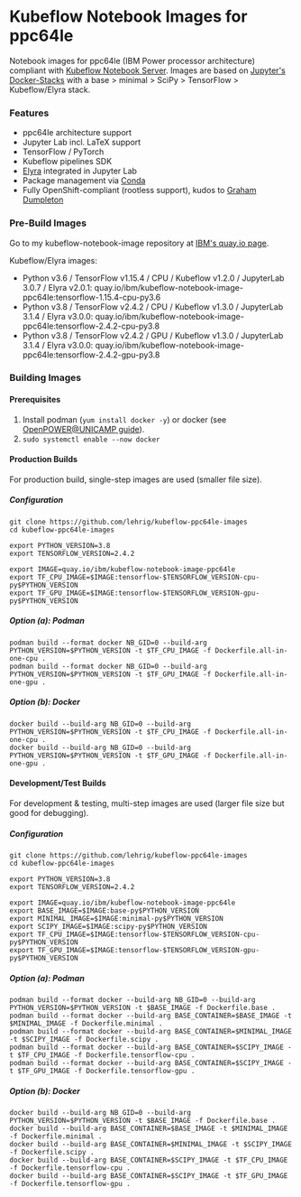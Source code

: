 # Kubeflow Notebook Images for ppc64le

Notebook images for ppc64le (IBM Power processor architecture) compliant with [Kubeflow Notebook Server](https://www.kubeflow.org/docs/notebooks/).
Images are based on [Jupyter's Docker-Stacks](https://github.com/jupyter/docker-stacks) with a base > minimal > SciPy > TensorFlow > Kubeflow/Elyra stack.

### Features
- ppc64le architecture support
- Jupyter Lab incl. LaTeX support
- TensorFlow / PyTorch
- Kubeflow pipelines SDK
- [Elyra](https://github.com/elyra-ai/elyra) integrated in Jupyter Lab
- Package management via [Conda](https://docs.conda.io)
- Fully OpenShift-compliant (rootless support), kudos to [Graham Dumpleton](https://www.openshift.com/blog/jupyter-on-openshift-part-6-running-as-an-assigned-user-id)

### Pre-Build Images
Go to my kubeflow-notebook-image repository at [IBM's quay.io page](https://quay.io/repository/ibm/kubeflow-notebook-image-ppc64le?tab=tags).

Kubeflow/Elyra images:
- Python v3.6 / TensorFlow v1.15.4 / CPU / Kubeflow v1.2.0 / JupyterLab 3.0.7 / Elyra v2.0.1: quay.io/ibm/kubeflow-notebook-image-ppc64le:tensorflow-1.15.4-cpu-py3.6
- Python v3.8 / TensorFlow v2.4.2 / CPU / Kubeflow v1.3.0 / JupyterLab 3.1.4 / Elyra v3.0.0: quay.io/ibm/kubeflow-notebook-image-ppc64le:tensorflow-2.4.2-cpu-py3.8
- Python v3.8 / TensorFlow v2.4.2 / GPU / Kubeflow v1.3.0 / JupyterLab 3.1.4 / Elyra v3.0.0: quay.io/ibm/kubeflow-notebook-image-ppc64le:tensorflow-2.4.2-gpu-py3.8


### Building Images

#### Prerequisites
1. Install podman (`yum install docker -y`) or docker (see [OpenPOWER@UNICAMP guide](https://openpower.ic.unicamp.br/post/installing-docker-from-repository/)).
2. `sudo systemctl enable --now docker`

#### Production Builds
For production build, single-step images are used (smaller file size).

##### Configuration
```
git clone https://github.com/lehrig/kubeflow-ppc64le-images
cd kubeflow-ppc64le-images

export PYTHON_VERSION=3.8
export TENSORFLOW_VERSION=2.4.2

export IMAGE=quay.io/ibm/kubeflow-notebook-image-ppc64le
export TF_CPU_IMAGE=$IMAGE:tensorflow-$TENSORFLOW_VERSION-cpu-py$PYTHON_VERSION
export TF_GPU_IMAGE=$IMAGE:tensorflow-$TENSORFLOW_VERSION-gpu-py$PYTHON_VERSION
```

##### Option (a): Podman
```
podman build --format docker NB_GID=0 --build-arg PYTHON_VERSION=$PYTHON_VERSION -t $TF_CPU_IMAGE -f Dockerfile.all-in-one-cpu .
podman build --format docker NB_GID=0 --build-arg PYTHON_VERSION=$PYTHON_VERSION -t $TF_GPU_IMAGE -f Dockerfile.all-in-one-gpu .
```

##### Option (b): Docker
```
docker build --build-arg NB_GID=0 --build-arg PYTHON_VERSION=$PYTHON_VERSION -t $TF_CPU_IMAGE -f Dockerfile.all-in-one-cpu .
docker build --build-arg NB_GID=0 --build-arg PYTHON_VERSION=$PYTHON_VERSION -t $TF_GPU_IMAGE -f Dockerfile.all-in-one-gpu .
```

#### Development/Test Builds
For development & testing, multi-step images are used (larger file size but good for debugging).

##### Configuration
```
git clone https://github.com/lehrig/kubeflow-ppc64le-images
cd kubeflow-ppc64le-images

export PYTHON_VERSION=3.8
export TENSORFLOW_VERSION=2.4.2

export IMAGE=quay.io/ibm/kubeflow-notebook-image-ppc64le
export BASE_IMAGE=$IMAGE:base-py$PYTHON_VERSION
export MINIMAL_IMAGE=$IMAGE:minimal-py$PYTHON_VERSION
export SCIPY_IMAGE=$IMAGE:scipy-py$PYTHON_VERSION
export TF_CPU_IMAGE=$IMAGE:tensorflow-$TENSORFLOW_VERSION-cpu-py$PYTHON_VERSION
export TF_GPU_IMAGE=$IMAGE:tensorflow-$TENSORFLOW_VERSION-gpu-py$PYTHON_VERSION
```

##### Option (a): Podman
```
podman build --format docker --build-arg NB_GID=0 --build-arg PYTHON_VERSION=$PYTHON_VERSION -t $BASE_IMAGE -f Dockerfile.base .
podman build --format docker --build-arg BASE_CONTAINER=$BASE_IMAGE -t $MINIMAL_IMAGE -f Dockerfile.minimal .
podman build --format docker --build-arg BASE_CONTAINER=$MINIMAL_IMAGE -t $SCIPY_IMAGE -f Dockerfile.scipy .
podman build --format docker --build-arg BASE_CONTAINER=$SCIPY_IMAGE -t $TF_CPU_IMAGE -f Dockerfile.tensorflow-cpu .
podman build --format docker --build-arg BASE_CONTAINER=$SCIPY_IMAGE -t $TF_GPU_IMAGE -f Dockerfile.tensorflow-gpu .
```

##### Option (b): Docker
```
docker build --build-arg NB_GID=0 --build-arg PYTHON_VERSION=$PYTHON_VERSION -t $BASE_IMAGE -f Dockerfile.base .
docker build --build-arg BASE_CONTAINER=$BASE_IMAGE -t $MINIMAL_IMAGE -f Dockerfile.minimal .
docker build --build-arg BASE_CONTAINER=$MINIMAL_IMAGE -t $SCIPY_IMAGE -f Dockerfile.scipy .
docker build --build-arg BASE_CONTAINER=$SCIPY_IMAGE -t $TF_CPU_IMAGE -f Dockerfile.tensorflow-cpu .
docker build --build-arg BASE_CONTAINER=$SCIPY_IMAGE -t $TF_GPU_IMAGE -f Dockerfile.tensorflow-gpu .
```
